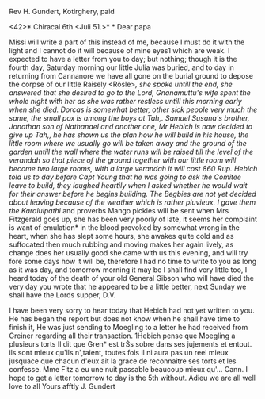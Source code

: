 Rev H. Gundert, Kotirghery, paid

<42>* Chiracal 6th <Juli 51.>*
 <Sunday>*
Dear papa

Missi will write a part of this instead of me, because I must do it with the light and I cannot do it will because of mine eyes1 which are weak. I expected to have a letter from you to day; but nothing; though it is the fourth day, Saturday morning our little Julia was buried, and to day in returning from Cannanore we have all gone on the burial ground to depose the corpse of our little Raisely <Rösle>*, she spoke untill the end, she answered that she desired to go to the Lord, Gnanamuttu's wife spent the whole night with her as she was rather restless untill this morning early when she died. Dorcas is somewhat better, other sick people very much the same, the small pox is among the boys at Tah‚. Samuel Susana's brother, Jonathan son of Nathanael and another one, Mr Hebich is now decided to give up Tah‚, he has shown us the plan how he will build in his house, the little room where we usually go will be taken away and the ground of the garden untill the wall where the water runs will be raised till the level of the verandah so that piece of the ground together with our little room will become two large rooms, with a large verandah it will cost 860 Rup. Hebich told us to day before Capt Young that he was going to ask <leave to> the Comitee leave to build, they laughed heartily when I asked whether he would wait for their answer before he begins building. The Begbies are not yet decided about leaving because of the weather which is rather pluvieux. I gave them the Karalulpathi* and proverbs Mango pickles will be sent when Mrs Fitzgerald goes up, she has been very poorly of late, it seems her complaint is want of emulation* <circulation> in the blood provoked by somewhat wrong in the heart, when she has slept some hours, she awakes quite cold and as suffocated then much rubbing and moving makes her again lively, as change does her usually good she came with us this evening, and will try fore some days how it will be, therefore I had no time to write to you as long as it was day, and tomorrow morning it may be I shall find very little too, I heard today of the death of your old General Gibson who will have died the very day you wrote that he appeared to be a little better, next Sunday we shall have the Lords supper, D.V.

I have been very sorry to hear today that Hebich had not yet written to you. He has began the report but does not know when he shall have time to finish it, He was just sending to Moegling to a letter he had received from Greiner regarding all their transaction. 1Hebich pense que Moegling a plusieurs torts Il dit que Gren* est trŠs sobre dans ses jujements et entout. ils sont mieux qu'ils n'‚taient, toutes fois il ni aura pas un reel mieux jusquace que chacun d'eux ait la grace de reconnaitre ses torts et les confesse. Mme Fitz a eu une nuit passable beaucoup mieux qu'… Cann. I hope to get a letter tomorrow to day is the 5th without. Adieu we are all well love to all
 Yours afftly J. Gundert

